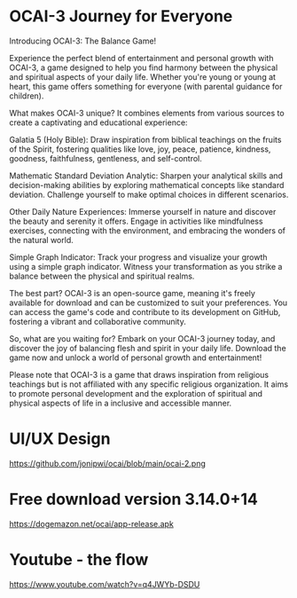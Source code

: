 # OCAI-3 Journey for Everyone

Introducing OCAI-3: The Balance Game!

Experience the perfect blend of entertainment and personal growth with OCAI-3, a game designed to help you find harmony between the physical and spiritual aspects of your daily life. Whether you're young or young at heart, this game offers something for everyone (with parental guidance for children).

What makes OCAI-3 unique? It combines elements from various sources to create a captivating and educational experience:

Galatia 5 (Holy Bible): Draw inspiration from biblical teachings on the fruits of the Spirit, fostering qualities like love, joy, peace, patience, kindness, goodness, faithfulness, gentleness, and self-control.

Mathematic Standard Deviation Analytic: Sharpen your analytical skills and decision-making abilities by exploring mathematical concepts like standard deviation. Challenge yourself to make optimal choices in different scenarios.

Other Daily Nature Experiences: Immerse yourself in nature and discover the beauty and serenity it offers. Engage in activities like mindfulness exercises, connecting with the environment, and embracing the wonders of the natural world.

Simple Graph Indicator: Track your progress and visualize your growth using a simple graph indicator. Witness your transformation as you strike a balance between the physical and spiritual realms.

The best part? OCAI-3 is an open-source game, meaning it's freely available for download and can be customized to suit your preferences. You can access the game's code and contribute to its development on GitHub, fostering a vibrant and collaborative community.

So, what are you waiting for? Embark on your OCAI-3 journey today, and discover the joy of balancing flesh and spirit in your daily life. Download the game now and unlock a world of personal growth and entertainment!

Please note that OCAI-3 is a game that draws inspiration from religious teachings but is not affiliated with any specific religious organization. It aims to promote personal development and the exploration of spiritual and physical aspects of life in a inclusive and accessible manner.

# UI/UX Design
https://github.com/jonipwi/ocai/blob/main/ocai-2.png

# Free download version 3.14.0+14
https://dogemazon.net/ocai/app-release.apk

# Youtube - the flow
https://www.youtube.com/watch?v=q4JWYb-DSDU
